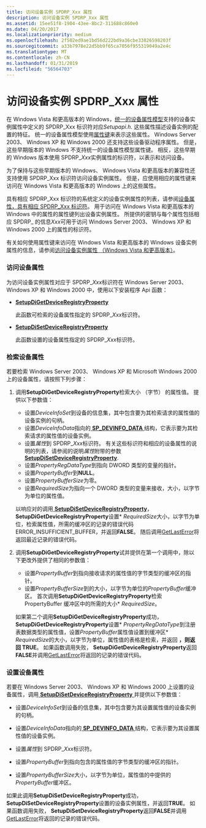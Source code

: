 ```yaml
---
title: 访问设备实例 SPDRP_Xxx 属性
description: 访问设备实例 SPDRP_Xxx 属性
ms.assetid: 15ee51f8-1904-43ee-8bc2-311688c860e0
ms.date: 04/20/2017
ms.localizationpriority: medium
ms.openlocfilehash: 2f502ed9ae1bd56d222bd9a36cbe33826598203f
ms.sourcegitcommit: a33b7978e22d5bb9f65ca7056f955319049a2e4c
ms.translationtype: MT
ms.contentlocale: zh-CN
ms.lasthandoff: 01/31/2019
ms.locfileid: "56564703"
---
```

# <a name="accessing-device-instance-spdrpxxx-properties"></a>访问设备实例 SPDRP_Xxx 属性


在 Windows Vista 和更高版本的 Windows，[统一的设备属性模型](unified-device-property-model--windows-vista-and-later-.md)支持的设备实例属性中定义的 SPDRP_Xxx 标识符对应*Setupapi.h*. 这些属性描述设备实例的配置的特征。 统一的设备属性模型使用[属性键](property-keys.md)来表示这些属性。 Windows Server 2003、 Windows XP 和 Windows 2000 还支持这些设备驱动程序属性。 但是，这些早期版本的 Windows 不支持统一的设备属性模型属性键。 相反，这些早期的 Windows 版本使用 SPDRP_*Xxx*实例属性的标识符，以表示和访问设备。

为了保持与这些早期版本的 Windows、 Windows Vista 和更高版本的兼容性还支持使用 SPDRP_Xxx 标识符访问设备实例属性。 但是，应使用相应的属性键来访问在 Windows Vista 和更高版本的 Windows 上的这些属性。

具有相应 SPDRP_Xxx 标识符的系统定义的设备实例属性的列表，请参阅[设备属性，具有相应 SPDRP_Xxx 标识符](https://msdn.microsoft.com/library/windows/hardware/ff541469)。 用于访问在 Windows Vista 和更高版本的 Windows 中的属性的属性键列出设备实例属性。 所提供的密钥与每个属性包括相应 SPDRP_ 的信息*Xxx*可用于访问 Windows Server 2003、 Windows XP 和 Windows 2000 上的属性的标识符。

有关如何使用属性键来访问在 Windows Vista 和更高版本的 Windows 设备实例属性的信息，请参阅[访问设备实例属性 （Windows Vista 和更高版本）](accessing-device-instance-properties--windows-vista-and-later-.md)。

### <a name="accessing-a-device-property"></a>访问设备属性

为访问设备实例属性对应于 SPDRP_*Xxx*标识符在 Windows Server 2003、 Windows XP 和 Windows 2000 中，使用以下安装程序 Api 函数：

-   [**SetupDiGetDeviceRegistryProperty**](https://msdn.microsoft.com/library/windows/hardware/ff551967)

    此函数可检索的设备属性指定的 SPDRP_*Xxx*标识符。

-   [**SetupDiSetDeviceRegistryProperty**](https://msdn.microsoft.com/library/windows/hardware/ff552169)

    此函数设置的设备属性指定的 SPDRP_*Xxx*标识符。

### <a name="retrieving-a-device-property"></a>检索设备属性

若要检索 Windows Server 2003、 Windows XP 和 Microsoft Windows 2000 上的设备属性，请按照下列步骤：

1.  调用**SetupDiGetDeviceRegistryProperty**检索大小 （字节） 的属性值。 提供以下参数值：

    -   设置*DeviceInfoSet*到设备的信息集，其中包含要为其检索请求的属性值的设备实例的句柄。
    -   设置*DeviceInfoData*指向的[ **SP_DEVINFO_DATA** ](https://msdn.microsoft.com/library/windows/hardware/ff552344)结构，它表示要为其检索请求的属性值的设备实例。
    -   设置*属性*到 SPDRP_*Xxx*标识符。 有关这些标识符和相应的设备属性的说明的列表，请参阅的说明*属性*附带的参数[ **SetupDiSetDeviceRegistryProperty**](https://msdn.microsoft.com/library/windows/hardware/ff552169).
    -   设置*PropertyRegDataType*到指向 DWORD 类型的变量的指针。
    -   设置*PropertyBuffer*到**NULL**。
    -   设置*PropertyBufferSize*为零。
    -   设置*RequiredSize*为指向一个 DWORD 类型的变量来接收，大小，以字节为单位的属性值。

    以响应对的调用[ **SetupDiSetDeviceRegistryProperty**](https://msdn.microsoft.com/library/windows/hardware/ff552169)， **SetupDiGetDeviceRegistryProperty**设置\* *RequiredSize*大小，以字节为单位，检索属性值，所需的缓冲区的记录的错误代码 ERROR_INSUFFICIENT_BUFFER，并返回**FALSE**。 随后调用[GetLastError](https://go.microsoft.com/fwlink/p/?linkid=169416)将返回最近记录的错误代码。

2.  调用**SetupDiGetDeviceRegistryProperty**试并提供在第一个调用中，除以下更改外提供了相同的参数值：

    -   设置*PropertyBuffer*到指向接收请求的属性值的字节类型的缓冲区的指针。
    -   设置*PropertyBufferSize*到的大小，以字节为单位的*PropertyBuffer*缓冲区。 首次调用**SetupDiGetDeviceRegistryProperty**检索 PropertyBuffer 缓冲区中的所需的大小\* *RequiredSize*。

    如果第二个调用**SetupDiGetDeviceRegistryProperty**成功， **SetupDiGetDeviceRegistryProperty**设置\* *PropertyRegDataType*到注册表数据类型的属性值，设置*PropertyBuffer*属性值设置到缓冲区\* *RequiredSize*的大小，以字节为单位，属性值的表格是检索，并返回 **，则返回 TRUE**。 如果函数调用失败， **SetupDiGetDeviceRegistryProperty**返回**FALSE**并调用[GetLastError](https://go.microsoft.com/fwlink/p/?linkid=169416)将返回的记录的错误代码。

### <a name="setting-a-device-property"></a>设置设备属性

若要在 Windows Server 2003、 Windows XP 和 Windows 2000 上设置的设备属性，调用[ **SetupDiSetDeviceRegistryProperty** ](https://msdn.microsoft.com/library/windows/hardware/ff552169)并提供以下参数值：

-   设置*DeviceInfoSet*到设备的信息集，其中包含要为其设置属性值的设备实例的句柄。

-   设置*DeviceInfoData*指向的[ **SP_DEVINFO_DATA** ](https://msdn.microsoft.com/library/windows/hardware/ff552344)结构，它表示要为其设置属性值的设备实例。

-   设置*属性*到 SPDRP_*Xxx*标识符。

-   设置*PropertyBuffer*到指向包含的属性值的字节类型的缓冲区的指针。

-   设置*PropertyBufferSize*大小，以字节为单位，属性值的中提供的*PropertyBuffer*缓冲区。

如果此调用**SetupDiSetDeviceRegistryProperty**成功， **SetupDiSetDeviceRegistryProperty**设置的设备实例属性，并返回**TRUE**。 如果函数调用失败， **SetupDiSetDeviceRegistryProperty**返回**FALSE**并调用[GetLastError](https://go.microsoft.com/fwlink/p/?linkid=169416)将返回的记录的错误代码。

 

 





